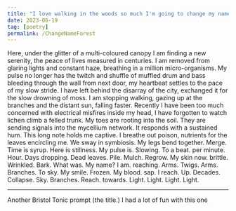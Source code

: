 ```yaml
---
title: "I love walking in the woods so much I'm going to change my name to Forest"
date: 2023-06-19
tag: [poetry]
permalink: /ChangeNameForest
---
```


Here, under the glitter of a multi-coloured canopy I am finding a new serenity, the peace of lives measured in centuries. I am removed from glaring lights and constant haze, breathing in a million micro-organisms. My pulse no longer has the twitch and shuffle of muffled drum and bass bleeding through the wall from next door, my heartbeat settles to the pace of my slow stride. I have left behind the disarray of the city, exchanged it for the slow drowning of moss. I am stopping walking, gazing up at the branches and the distant sun, falling faster. Recently I have been too much concerned with electrical misfires inside my head, I have forgotten to watch lichen climb a felled trunk. My toes are rooting into the soil. They are sending signals into the mycellium network. It responds with a sustained hum. This long note holds me captive. I breathe out poison, nutrients for the leaves encircling me. We sway in symbiosis. My legs bend together. Merge. Time is syrup. Here is stillness. My pulse is. Slowing. To a beat. per minute. Hour. Days dropping. Dead leaves. Pile. Mulch. Regrow. My skin now. brittle. Wrinkled. Bark. What was. My name? I am. reaching. Arms. Twigs. Arms. Branches. To sky. My smile. Frozen. My blood. sap. I reach. Up. Decades. Collapse. Sky. Branches. Reach. towards. Light. Light. Light. Light. 

---
Another Bristol Tonic prompt (the title.) I had a lot of fun with this one